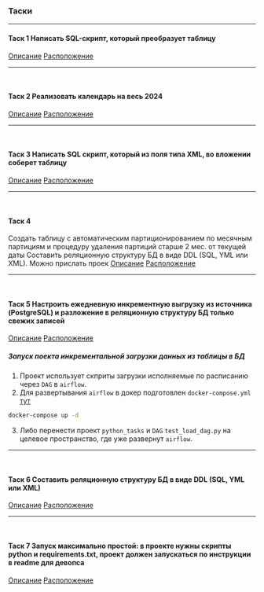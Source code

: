 ### Таски
<hr>

#### Таск 1 Написать SQL-скрипт, который преобразует таблицу 
[Описание](https://github.com/SolonnikovDV/mvTest/blob/master/sql_tasks/task_1.md)
[Расположение](https://github.com/SolonnikovDV/mvTest/tree/master/sql_tasks)
<hr>
<br>

#### Таск 2 Реализовать календарь на весь 2024
[Описание](https://github.com/SolonnikovDV/mvTest/blob/master/sql_tasks/task_2.md)
[Расположение](https://github.com/SolonnikovDV/mvTest/tree/master/sql_tasks)
<hr>
<br>

#### Таск 3 Написать SQL скрипт, который из поля типа XML, во вложении соберет таблицу
[Описание](https://github.com/SolonnikovDV/mvTest/blob/master/sql_tasks/task_3.md)
[Расположение](https://github.com/SolonnikovDV/mvTest/tree/master/sql_tasks)
<hr>
<br>

#### Таск 4 
Создать таблицу с автоматическим партиционированием по месячным партициям и процедуру удаления партиций старше 2 мес. от текущей даты
Составить реляционную структуру БД в виде DDL (SQL, YML или XML). Можно прислать проек
[Описание](https://github.com/SolonnikovDV/mvTest/blob/master/sql_tasks/task_4/task_4.md)
[Расположение](https://github.com/SolonnikovDV/mvTest/tree/master/sql_tasks)
<hr>
<br>

#### Таск 5 Настроить ежедневную инкрементную выгрузку из источника (PostgreSQL) и разложение в реляционную структуру БД только свежих записей
[Описание](https://github.com/SolonnikovDV/mvTest/blob/master/dags/python_tasks/task_5.md)
[Расположение](https://github.com/SolonnikovDV/mvTest/tree/master/dags/python_tasks)
##### Запуск поекта инкрементальной загрузки данных из таблицы в БД
1. Проект использует скприты загрузки исполняемые по расписанию через `DAG` в `airflow`.
2. Для развертывания `airflow`  в докер подготовлен `docker-compose.yml` [тут](https://github.com/SolonnikovDV/mvTest/blob/master/docker-compose.yaml)
```bash
docker-compose up -d
```
3. Либо перенести проект `python_tasks` и `DAG` `test_load_dag.py` на целевое пространство, где уже развернут `airflow`.
<hr>
<br>

#### Таск 6 Составить реляционную структуру БД в виде DDL (SQL, YML или XML)
[Описание](https://github.com/SolonnikovDV/mvTest/blob/master/dags/python_tasks/task_6.xml)
[Расположение](https://github.com/SolonnikovDV/mvTest/tree/master/dags/python_tasks)
<hr>
<br>

#### Таск 7 Запуск максимально простой: в проекте нужны скрипты python и requirements.txt, проект должен запускаться по инструкции в readme для девопса
[Описание](https://github.com/SolonnikovDV/mvTest/blob/master/csv_dowload/task_7.md)
[Расположение](https://github.com/SolonnikovDV/mvTest/tree/master/csv_dowload)
